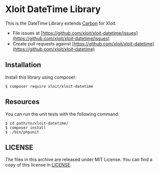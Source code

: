 # Xloit DateTime Library

This is the DateTime Library extends [Carbon](https://github.com/briannesbitt/Carbon) for Xloit.

- File issues at [https://github.com/xloit/xloit-datetime/issues](https://github.com/xloit/xloit-datetime/issues)
- Create pull requests against [https://github.com/xloit/xloit-datetime](https://github.com/xloit/xloit-datetime)

## Installation

Install this library using composer:

```
$ composer require xloit/xloit-datetime
```

## Resources

You can run the unit tests with the following command:

```
$ cd path/to/xloit-datetime/
$ composer install
$ ./bin/phpunit
```

## LICENSE

The files in this archive are released under MIT License.
You can find a copy of this license in [LICENSE](LICENSE).
